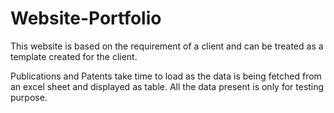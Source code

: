# Website-Portfolio
This website is based on the requirement of a client and can be treated as a template created for the client.

Publications and Patents take time to load as the data is being fetched from an excel sheet and displayed as table.
All the data present is only for testing purpose.
